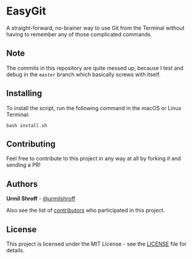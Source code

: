 # EasyGit

A straight-forward, no-brainer way to use Git from the Terminal without having to remember any of those complicated commands.

## Note

The commits in this repository are quite messed up, because I test and debug in the `master` branch which basically screws with itself.

## Installing

To install the script, run the following command in the macOS or Linux Terminal:

```
bash install.sh
```

## Contributing

Feel free to contribute to this project in any way at all by forking it and sending a PR!

## Authors

**Urmil Shroff** - [@urmilshroff](https://github.com/urmilshroff)

Also see the list of [contributors](https://github.com/urmilshroff/easygit/contributors) who participated in this project.

## License

This project is licensed under the MIT License - see the [LICENSE](LICENSE) file for details.